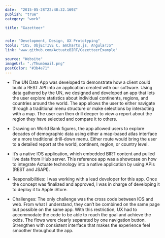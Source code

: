 ```yaml
---
date:  "2015-05-28T22:40:32.169Z"
publish: "true" 
category: "work"

title: "Gazetteer"


role: "Development, Design, UX Prototyping"
tools: "iOS, ObjECTIVE C, amCharts.js, AngularJS" 
link: "www.github.com/ActuateBIRT/GazetteerExample" 

source: "Website"
imageUrl: "./Thumbnail.png"
postColor: "#3b4e71"
---
```


- The UN Data App was developed to demonstrate how a client could build a REST API into an application created with our software. Using data gathered by the UN, we designed and developed an app that lets the user explore statistics about individual continents, regions, and countries around the world. The app allows the user to either navigate through a traditional menu structure or make selections by interacting with a map. The user can then drill deeper to view a report about the region they have selected and compare it to others.

- Drawing on World Bank figures, the app allowed users to explore decades of demographic data using either a map-based atlas interface or a more traditional drill-down menu. Either route would bring the user to a detailed report at the world, continent, region, or country level.

- It’s a native IOS application, which embedded BIRT content and pulled live data from iHub server. This reference app was a showcase on how to integrate Actuate technology into a native application by using APIs (REST and JSAPI).

- Responsibilities: I was working with a lead developer for this app. Once the concept was finalized and approved, I was in charge of developing it to deploy it to Apple iStore.

- Challenges: The only challenge was the cross code between IOS and web. From what I understand, they can’t be combined on the same page but possible on the same app. With this restriction, UX had to accommodate the code to be able to reach the goal and achieve the odds. The flows were clearly separated by one navigation button. Strengthen with consistent interface that makes the experience feel smoother throughout the app.